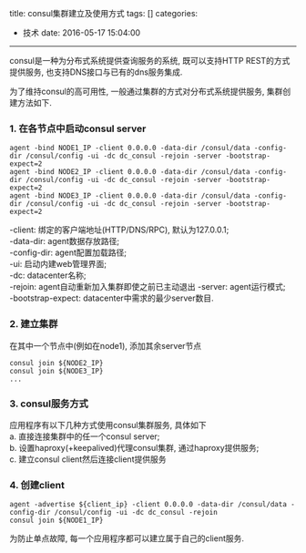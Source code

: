 title: consul集群建立及使用方式
tags: []
categories:
  - 技术
date: 2016-05-17 15:04:00
---
consul是一种为分布式系统提供查询服务的系统, 既可以支持HTTP REST的方式提供服务, 也支持DNS接口与已有的dns服务集成.

为了维持consul的高可用性, 一般通过集群的方式对分布式系统提供服务, 集群创建方法如下.

### 1. 在各节点中启动consul server 
```
agent -bind NODE1_IP -client 0.0.0.0 -data-dir /consul/data -config-dir /consul/config -ui -dc dc_consul -rejoin -server -bootstrap-expect=2
agent -bind NODE2_IP -client 0.0.0.0 -data-dir /consul/data -config-dir /consul/config -ui -dc dc_consul -rejoin -server -bootstrap-expect=2
agent -bind NODE3_IP -client 0.0.0.0 -data-dir /consul/data -config-dir /consul/config -ui -dc dc_consul -rejoin -server -bootstrap-expect=2
```

-client: 绑定的客户端地址(HTTP/DNS/RPC), 默认为127.0.0.1;  
-data-dir: agent数据存放路径;  
-config-dir: agent配置加载路径;  
-ui: 启动内建web管理界面;   
-dc: datacenter名称;  
-rejoin: agent自动重新加入集群即使之前已主动退出
-server: agent运行模式;   
-bootstrap-expect: datacenter中需求的最少server数目.  

### 2. 建立集群  
在其中一个节点中(例如在node1), 添加其余server节点
```
consul join ${NODE2_IP} 
consul join ${NODE3_IP} 
...
```

### 3. consul服务方式
应用程序有以下几种方式使用consul集群服务, 具体如下  
a. 直接连接集群中的任一个consul server;  
b. 设置haproxy(+keepalived)代理consul集群, 通过haproxy提供服务;  
c. 建立consul client然后连接client提供服务

### 4. 创建client
```
agent -advertise ${client_ip} -client 0.0.0.0 -data-dir /consul/data -config-dir /consul/config -ui -dc dc_consul -rejoin
consul join ${NODE1_IP} 
```

为防止单点故障, 每一个应用程序都可以建立属于自己的client服务.
